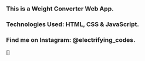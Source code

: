 ### This is a Weight Converter Web App.

### Technologies Used: HTML, CSS & JavaScript.

### Find me on Instagram: @electrifying_codes.

[]